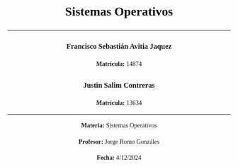 <div align="center" style="font-family: Times New Roman, sans-serif; line-height: 1.6;">

# **Sistemas Operativos**

---

### Francisco Sebastián Avitia Jaquez
**Matrícula:** 14874

### Justin Salim Contreras
**Matrícula:** 13634

---

**Materia:** Sistemas Operativos

**Profesor:** Jorge Romo Gonzáles

**Fecha:** 4/12/2024

</div>

